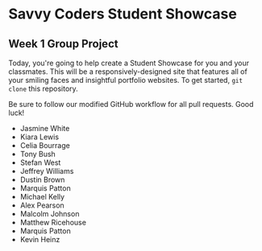 # Savvy Coders Student Showcase
## Week 1 Group Project

Today, you're going to help create a Student Showcase for you and your classmates. This will be a responsively-designed site that features all of your smiling faces and insightful portfolio websites. To get started, `git clone` this repository.

Be sure to follow our modified GitHub workflow for all pull requests. Good luck!

+ Jasmine White
+ Kiara Lewis
+ Celia Bourrage
+ Tony Bush
+ Stefan West
+ Jeffrey Williams
+ Dustin Brown
+ Marquis Patton
+ Michael Kelly
+ Alex Pearson
+ Malcolm Johnson
+ Matthew Ricehouse
+ Marquis Patton
+ Kevin Heinz
